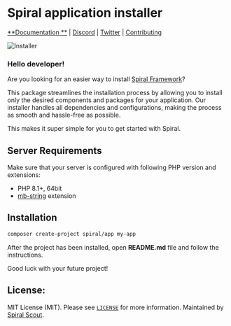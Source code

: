 # Spiral application installer

[**Documentation
**](https://spiral.dev/docs) | [Discord](https://discord.gg/V6EK4he) | [Twitter](https://twitter.com/spiralphp) | [Contributing](https://spiral.dev/docs/overview-contributing/)

![Installer](https://user-images.githubusercontent.com/773481/208850084-891a9d6f-3e70-4a06-af57-4e63c37c9c47.png)

### Hello developer!

Are you looking for an easier way to install [Spiral Framework](https://github.com/spiral/framework/)?

This package streamlines the installation process by allowing you to install only the desired components and packages 
for your application. Our installer handles all dependencies and configurations, making the process as smooth and 
hassle-free as possible.

This makes it super simple for you to get started with Spiral.

## Server Requirements

Make sure that your server is configured with following PHP version and extensions:

* PHP 8.1+, 64bit
* [mb-string](https://www.php.net/manual/en/intro.mbstring.php) extension

## Installation

```bash
composer create-project spiral/app my-app
```

After the project has been installed, open **README.md** file and follow the instructions.

Good luck with your future project!

## License:

MIT License (MIT). Please see [`LICENSE`](./LICENSE) for more information. Maintained
by [Spiral Scout](https://spiralscout.com).
